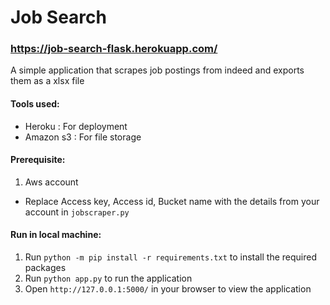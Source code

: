 # Job Search

### https://job-search-flask.herokuapp.com/

A simple application that scrapes job postings from indeed and exports them as a xlsx file

#### Tools used:
- Heroku : For deployment
- Amazon s3 : For file storage

#### Prerequisite:
1. Aws account
- Replace Access key, Access id, Bucket name with the details from your account in ````jobscraper.py```` 

#### Run in local machine:
1. Run ````python -m pip install -r requirements.txt```` to install the required packages
2. Run ````python app.py```` to run the application
3. Open ````http://127.0.0.1:5000/```` in your browser to view the application
